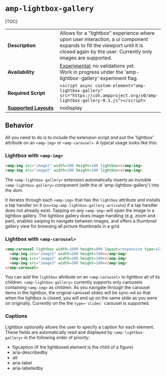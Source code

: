 <!---
Copyright 2018 The AMP HTML Authors. All Rights Reserved.

Licensed under the Apache License, Version 2.0 (the "License");
you may not use this file except in compliance with the License.
You may obtain a copy of the License at

      http://www.apache.org/licenses/LICENSE-2.0

Unless required by applicable law or agreed to in writing, software
distributed under the License is distributed on an "AS-IS" BASIS,
WITHOUT WARRANTIES OR CONDITIONS OF ANY KIND, either express or implied.
See the License for the specific language governing permissions and
limitations under the License.
-->

# <a name="amp-lightbox-gallery"></a> `amp-lightbox-gallery`
[TOC]

<table>
  <tr>
    <td width="40%"><strong>Description</strong></td>
    <td>Allows for a "lightbox” experience where upon user interaction, a ui component expands to fill the viewport until it is closed again by the user. Currently only images are supported. </td>
  </tr>
   <tr>
    <td width="40%"><strong>Availability</strong></td>
    <td><div><a href="https://www.ampproject.org/docs/reference/experimental.html">Experimental</a>; no validations yet.</div><div>Work in progress under the 'amp-lightbox-gallery' experiment flag.</div></td>
  </tr>
  <tr>
    <td width="40%"><strong>Required Script</strong></td>
    <td><code>&lt;script async custom-element="amp-lightbox-gallery" src="https://cdn.ampproject.org/v0/amp-lightbox-gallery-0.1.js">&lt;/script></code></td>
  </tr>
  <tr>
    <td class="col-fourty"><strong><a href="https://www.ampproject.org/docs/guides/responsive/control_layout.html">Supported Layouts</a></strong></td>
    <td>nodisplay</td>
  </tr>
</table>

## Behavior
All you need to do is to include the extension script and put the 'lightbox' attribute on an `<amp-img>` or `<amp-carousel>`. A typical usage looks like this:

### Lightbox with `<amp-img>`

```html
<amp-img src="image1" width=200 height=100 lightbox></amp-img>
<amp-img src="image2" width=200 height=100 lightbox></amp-img>
```

The `<amp-lightbox-gallery>` extension automatically inserts an invisible `<amp-lightbox-gallery>` component (with the id 'amp-lightbox-gallery') into the dom.

It iterates through each `<amp-img>` that has the `lightbox` attribute and installs a tap handler on it (`on=tap:amp-lightbox-gallery.activate`) if a tap handler does not already exist. Tapping on any `<amp-img>` will open the image in a lightbox gallery. The lightbox gallery does image-handling (e.g. zoom and pan), enables swiping to navigate between images, and offers a thumbnail gallery view for browsing all picture thumbnails in a grid.

### Lightbox with `<amp-carousel>`
```html
<amp-carousel lightbox width=1600 height=900 layout=responsive type=slides>
  <amp-img src="image1" width=200 height=100></amp-img>
  <amp-img src="image2" width=200 height=100></amp-img>
  <amp-img src="image3" width=200 height=100></amp-img>
</amp-carousel>
```

You can add the `lightbox` attribute on an `<amp-carousel>` to lightbox all of its children. `<amp-lightbox-gallery>` currently supports only carousels containing `<amp-img>` as children. As you navigate through the carousel items in the lightbox, the original carousel slides will be sync-ed so that when the lightbox is closed, you will end up on the same slide as you were on originally. Currently on the the `type='slides'` carousel is supported.

### Captions
Lightbox optionally allows the user to specify a caption for each element. These fields are automatically read and displayed by `<amp-lightbox-gallery>` in the following order of priority:
- figcaption (if the lightboxed element is the child of a figure)
- aria-describedby
- alt
- aria-label
- aria-labelledby

